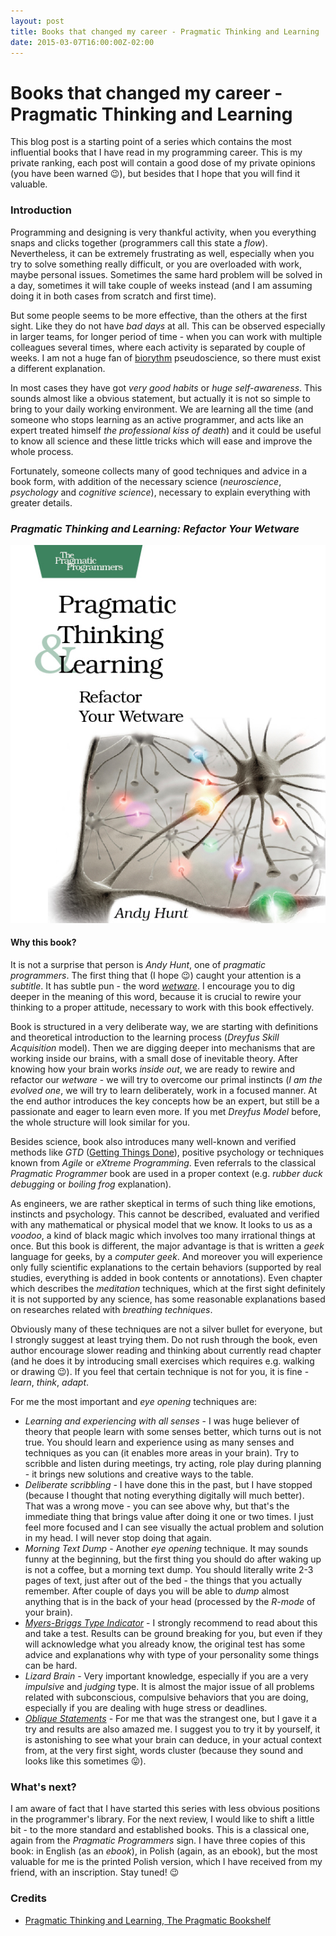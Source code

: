 ```yaml
---
layout: post
title: Books that changed my career - Pragmatic Thinking and Learning
date: 2015-03-07T16:00:00Z-02:00
---
```


# Books that changed my career - Pragmatic Thinking and Learning

<quote class="disclaimer">This blog post is a starting point of a series which contains the most influential books that I have read in my programming career. This is my private ranking, each post will contain a good dose of my private opinions (you have been warned :wink:), but besides that I hope that you will find it valuable.</quote>

### Introduction

Programming and designing is very thankful activity, when you everything snaps and clicks together (programmers call this state a *flow*). Nevertheless, it can be extremely frustrating as well, especially when you try to solve something really difficult, or you are overloaded with work, maybe personal issues. Sometimes the same hard problem will be solved in a day, sometimes it will take couple of weeks instead (and I am assuming doing it in both cases from scratch and first time).

But some people seems to be more effective, than the others at the first sight. Like they do not have *bad days* at all. This can be observed especially in larger teams, for longer period of time - when you can work with multiple colleagues several times, where each activity is separated by couple of weeks. I am not a huge fan of [biorythm](http://en.wikipedia.org/wiki/Biorhythm) pseudoscience, so there must exist a different explanation.

In most cases they have got *very good habits* or *huge self-awareness*. This sounds almost like a obvious statement, but actually it is not so simple to bring to your daily working environment. We are learning all the time (and someone who stops learning as an active programmer, and acts like an expert treated himself <quote><i>the professional kiss of death</i></quote>) and it could be useful to know all science and these little tricks which will ease and improve the whole process.

Fortunately, someone collects many of good techniques and advice in a book form, with addition of the necessary science (*neuroscience*, *psychology* and *cognitive science*), necessary to explain everything with greater details.

<h3 class="center"><em>Pragmatic Thinking and Learning: Refactor Your Wetware</em></h3>

<img alt="Seven Languages in Seven Weeks" src="/assets/PragmaticThinkingAndLearning.jpg" class="book" />

#### Why this book?

It is not a surprise that person is *Andy Hunt*, one of *pragmatic programmers*. The first thing that (I hope :wink:) caught your attention is a *subtitle*. It has subtle pun - the word [*wetware*](http://en.wikipedia.org/wiki/Wetware_(brain)). I encourage you to dig deeper in the meaning of this word, because it is crucial to rewire your thinking to a proper attitude, necessary to work with this book effectively.

Book is structured in a very deliberate way, we are starting with definitions and theoretical introduction to the learning process (*Dreyfus Skill Acquisition* model). Then we are digging deeper into mechanisms that are working inside our brains, with a small dose of inevitable theory. After knowing how your brain works *inside out*, we are ready to rewire and refactor our *wetware* - we will try to overcome our primal instincts (<quote><i>I am the evolved one</i></quote>, we will try to learn deliberately, work in a focused manner. At the end author introduces the key concepts how be an expert, but still be a passionate and eager to learn even more. If you met *Dreyfus Model* before, the whole structure will look similar for you.

Besides science, book also introduces many well-known and verified methods like *GTD* ([Getting Things Done](http://en.wikipedia.org/wiki/Getting_Things_Done)), positive psychology or techniques known from *Agile* or *eXtreme Programming*. Even referrals to the classical *Pragmatic Programmer* book are used in a proper context (e.g. *rubber duck debugging* or *boiling frog* explanation).

As engineers, we are rather skeptical in terms of such thing like emotions, instincts and psychology. This cannot be described, evaluated and verified with any mathematical or physical model that we know. It looks to us as a *voodoo*, a kind of black magic which involves too many irrational things at once. But this book is different, the major advantage is that is written a *geek* language for geeks, by a *computer geek*. And moreover you will experience only fully scientific explanations to the certain behaviors (supported by real studies, everything is added in book contents or annotations). Even chapter which describes the *meditation* techniques, which at the first sight definitely it is not supported by any science, has some reasonable explanations based on researches related with *breathing techniques*.

Obviously many of these techniques are not a silver bullet for everyone, but I strongly suggest at least trying them. Do not rush through the book, even author encourage slower reading and thinking about currently read chapter (and he does it by introducing small exercises which requires e.g. walking or drawing :wink:). If you feel that certain technique is not for you, it is fine - *learn*, *think*, *adapt*.

For me the most important and *eye opening* techniques are:

- <i>Learning and experiencing with all senses</i> - I was huge believer of theory that people learn with some senses better, which turns out is not true. You should learn and experience using as many senses and techniques as you can (it enables more areas in your brain). Try to scribble and listen during meetings, try acting, role play during planning - it brings new solutions and creative ways to the table.
- <i>Deliberate scribbling</i> - I have done this in the past, but I have stopped (because I thought that noting everything digitally will much better). That was a wrong move - you can see above why, but that's the immediate thing that brings value after doing it one or two times. I just feel more focused and I can see visually the actual problem and solution in my head. I will never stop doing that again.
- <i>Morning Text Dump</i> - Another *eye opening* technique. It may sounds funny at the beginning, but the first thing you should do after waking up is not a coffee, but a morning text dump. You should literally write 2-3 pages of text, just after out of the bed - the things that you actually remember. After couple of days you will be able to *dump* almost anything that is in the back of your head (processed by the *R-mode* of your brain).
- [<i>Myers-Briggs Type Indicator</i>](http://en.wikipedia.org/wiki/Myers%E2%80%93Briggs_Type_Indicator) - I strongly recommend to read about this and take a test. Results can be ground breaking for you, but even if they will acknowledge what you already know, the original test has some advice and explanations why with type of your personality some things can be hard.
- <i>Lizard Brain</i> - Very important knowledge, especially if you are a very *impulsive* and *judging* type. It is almost the major issue of all problems related with subconscious, compulsive behaviors that you are doing, especially if you are dealing with huge stress or deadlines.
- [<i>Oblique Statements</i>](http://en.wikipedia.org/wiki/Oblique_Strategies) - For me that was the strangest one, but I gave it a try and results are also amazed me. I suggest you to try it by yourself, it is astonishing to see what your brain can deduce, in your actual context from, at the very first sight, words cluster (because they sound and looks like this sometimes :stuck_out_tongue:).

### What's next?

I am aware of fact that I have started this series with less obvious positions in the programmer's library. For the next review, I would like to shift a little bit - to the more standard and established books. This is a classical one, again from the *Pragmatic Programmers* sign. I have three copies of this book: in English (as an *ebook*), in Polish (again, as an ebook), but the most valuable for me is the printed Polish version, which I have received from my friend, with an inscription. Stay tuned! :wink:

### Credits

- [Pragmatic Thinking and Learning, The Pragmatic Bookshelf](https://pragprog.com/book/ahptl/pragmatic-thinking-and-learning)
